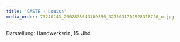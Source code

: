 ```yaml
---
title: 'GÄSTE - Louisa'
media_order: 73240143_2602835643109536_3276031702828318720_o.jpg
---
```


Darstellung: Handwerkerin, 15. Jhd.